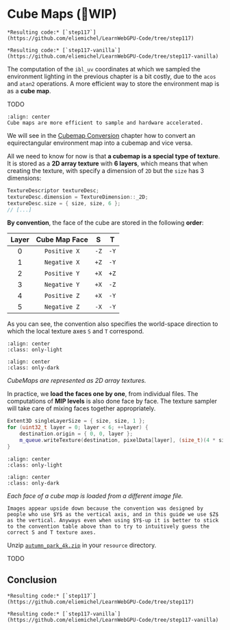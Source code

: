 Cube Maps (🚧WIP)
=========

````{tab} With webgpu.hpp
*Resulting code:* [`step117`](https://github.com/eliemichel/LearnWebGPU-Code/tree/step117)
````

````{tab} Vanilla webgpu.h
*Resulting code:* [`step117-vanilla`](https://github.com/eliemichel/LearnWebGPU-Code/tree/step117-vanilla)
````

The computation of the `ibl_uv` coordinates at which we sampled the environment lighting in the previous chapter is a bit costly, due to the `acos` and `atan2` operations. A more efficient way to store the environment map is as a **cube map**.

TODO

```{figure} /images/cubemap-conv/folded.svg
:align: center
Cube maps are more efficient to sample and hardware accelerated.
```

We will see in the [Cubemap Conversion](../../basic-compute/image-processing/cubemap-conversion.md) chapter how to convert an equirectangular environment map into a cubemap and vice versa.

All we need to know for now is that **a cubemap is a special type of texture**. It is stored as a **2D array texture** with **6 layers**, which means that when creating the texture, with specify a dimension of `2D` but the `size` has 3 dimensions:

```C++
TextureDescriptor textureDesc;
textureDesc.dimension = TextureDimension::_2D;
textureDesc.size = { size, size, 6 };
// [...]
```

**By convention**, the face of the cube are stored in the following **order**:

| Layer | Cube Map Face |  S   |  T   |
| :---: | :-----------: | :--: | :--: |
|   0   | `Positive X`  | `-Z` | `-Y` |
|   1   | `Negative X`  | `+Z` | `-Y` |
|   2   | `Positive Y`  | `+X` | `+Z` |
|   3   | `Negative Y`  | `+X` | `-Z` |
|   4   | `Positive Z`  | `+X` | `-Y` |
|   5   | `Negative Z`  | `-X` | `-Y` |

As you can see, the convention also specifies the world-space direction to which the local texture axes `S` and `T` correspond.

```{image} /images/cubemap-conv/stacked-light.svg
:align: center
:class: only-light
```

```{image} /images/cubemap-conv/stacked-dark.svg
:align: center
:class: only-dark
```

<p class="align-center">
    <span class="caption-text"><em>CubeMaps are represented as 2D array textures.</em></span>
</p>

In practice, we **load the faces one by one**, from individual files. The computations of **MIP levels** is also done face by face. The texture sampler will take care of mixing faces together appropriately.

```C++
Extent3D singleLayerSize = { size, size, 1 };
for (uint32_t layer = 0; layer < 6; ++layer) {
    destination.origin = { 0, 0, layer };
    m_queue.writeTexture(destination, pixelData[layer], (size_t)(4 * size * size), source, singleLayerSize);
}
```

```{image} /images/cubemap-conv/faces-light.svg
:align: center
:class: only-light
```

```{image} /images/cubemap-conv/faces-dark.svg
:align: center
:class: only-dark
```

<p class="align-center">
    <span class="caption-text"><em>Each face of a cube map is loaded from a different image file.</em></span>
</p>

```{note}
Images appear upside down because the convention was designed by people who use $Y$ as the vertical axis, and in this guide we use $Z$ as the vertical. Anyways even when using $Y$-up it is better to stick to the convention table above than to try to intuitively guess the correct S and T texture axes.
```

Unzip [`autumn_park_4k.zip`](../../data/autumn_park_4k.zip) in your `resource` directory.

TODO

Conclusion
----------


````{tab} With webgpu.hpp
*Resulting code:* [`step117`](https://github.com/eliemichel/LearnWebGPU-Code/tree/step117)
````

````{tab} Vanilla webgpu.h
*Resulting code:* [`step117-vanilla`](https://github.com/eliemichel/LearnWebGPU-Code/tree/step117-vanilla)
````
